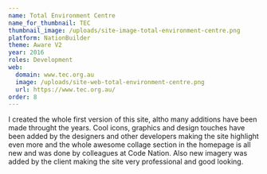 ```yaml
---
name: Total Environment Centre
name_for_thumbnail: TEC
thumbnail_image: /uploads/site-image-total-environment-centre.png
platform: NationBuilder
theme: Aware V2
year: 2016
roles: Development
web:
  domain: www.tec.org.au
  image: /uploads/site-web-total-environment-centre.png
  url: https://www.tec.org.au/
order: 8
---
```


I created the whole first version of this site, altho many additions have been made throught the years. Cool icons, graphics and design touches have been added by the designers and other developers making the site highlight even more and the whole awesome collage section in the homepage is all new and was done by colleagues at Code Nation. Also new imagery was added by the client making the site very professional and good looking.